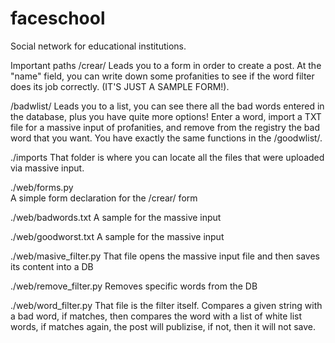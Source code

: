 faceschool
==========

Social network for educational institutions.

Important paths
/crear/ Leads you to a form in order to create a post. At the "name" field, you can write down
some profanities to see if the word filter does its job correctly. (IT'S JUST A SAMPLE FORM!).

/badwlist/ Leads you to a list, you can see there all the bad words entered in the database, plus you have quite more options! Enter a word, import a TXT file for a massive input of profanities, and remove from the registry the bad word that you want. You have exactly the same
functions in the /goodwlist/.

./imports 
That folder is where you can locate all the files that were uploaded via massive input.

./web/forms.py  
A simple form declaration for the /crear/ form

./web/badwords.txt 
A sample for the massive input

./web/goodworst.txt 
A sample for the massive input

./web/masive_filter.py 
That file opens the massive input file and then saves its content into a DB

./web/remove_filter.py 
Removes specific words from the DB

./web/word_filter.py 
That file is the filter itself. Compares a given string with a bad word,
if matches, then compares the word with a list of white list words, if matches again, the post will publizise, if not, then it will not save.
